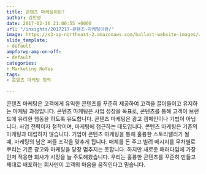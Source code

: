 ```yaml
---
title: 콘텐츠 마케팅이란?
author: 김민영
date: 2017-02-16 21:00:55 +0000
url: "/insights/2017217-콘텐츠-마케팅이란/"
image: https://s3-ap-northeast-2.amazonaws.com/ballast-website-images/wp-content/uploads/2017/02/15110119/img-3.png
slide_template:
- default
ampforwp-amp-on-off:
- default
categories:
- Marketing Notes
tags:
- 콘텐츠 마케팅 정의

---
```

콘텐츠 마케팅은 고객에게 유익한 콘텐츠를 꾸준히 제공하여 고객을 끌어들이고 유지하는 마케팅 과정입니다. 콘텐츠 마케팅은 사업 성장을 목표로, 콘텐츠를 통해 고객이 브랜드에 유리한 행동을 하도록 유도합니다.
콘텐츠 마케팅은 광고 캠페인이나 기법이 아닙니다. 사업 전략이자 철학이며, 마케팅에 접근하는 태도입니다.
콘텐츠 마케팅은 기존의 마케팅과 대립하지 않습니다. 기업이 콘텐츠 마케팅을 통해 훌륭한 스토리텔러가 될 때, 마케팅의 남은 퍼즐 조각을 맞추게 됩니다.
매체를 돈 주고 빌려 메시지를 무차별로 뿌리는 기존 광고와 마케팅을 당장 멈추지는 못합니다. 하지만 새로운 패러다임에 가장 먼저 적응한 회사가 시장을 늘 주도해왔습니다. 우리는 훌륭한 콘텐츠를 꾸준히 만들고 제대로 배포하는 회사만이 고객의 마음을 움직인다고 믿습니다.